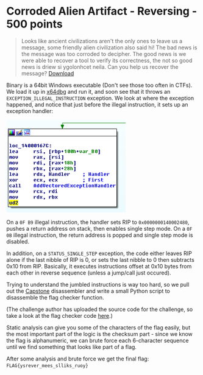 # Corroded Alien Artifact - Reversing - 500 points

> Looks like ancient civilizations aren't the only ones to leave us a message, some friendly alien civilization also said hi! The bad news is the message was too corroded to decipher. The good news is we were able to recover a tool to verify its correctness, the not so good news is driew si ygolonhcet neila. Can you help us recover the message? 
> [Download](./ctf_alien_cpu-07fbf219680f2676964018bbcb008968.zip)

Binary is a 64bit Windows executable (Don't see those too often in CTFs). We load it up in [x64dbg](https://x64dbg.com) and run it, and soon see that it throws an `EXCEPTION_ILLEGAL_INSTRUCTION` exception. We look at where the exception happened, and notice that just before the illegal instruction, it sets up an exception handler:

![Handler setup](./images/handler_setup.png)

On a `0F B9` illegal instruction, the handler sets RIP to `0x0000000140002480`, pushes a return address on stack, then enables single step mode. On a `0F 0B` illegal instruction, the return address is popped and single step mode is disabled.

In addition, on a `STATUS_SINGLE_STEP` exception, the code either leaves RIP alone if the last nibble of RIP is 0, or sets the last nibble to 0 then subtracts 0x10 from RIP. Basically, it executes instructions offset at 0x10 bytes from each other in reverse sequence (unless a jump/call just occured).

Trying to understand the jumbled instructions is way too hard, so we pull out the [Capstone](http://www.capstone-engine.org/) disassembler and write a small Python script to disassemble the flag checker function.

(The challenge author has uploaded the source code for the challenge, so take a look at the flag checker code [here](https://github.com/athre0z/ctf-alien-cpu/blob/master/src/flag-logic.rs).)

Static analysis can give you some of the characters of the flag easily, but the most important part of the logic is the checksum part - since we know the flag is alphanumeric, we can brute force each 6-character sequence until we find something that looks like part of a flag.

After some analysis and brute force we get the final flag: `FLAG{ysrever_mees_slliks_ruoy}`
